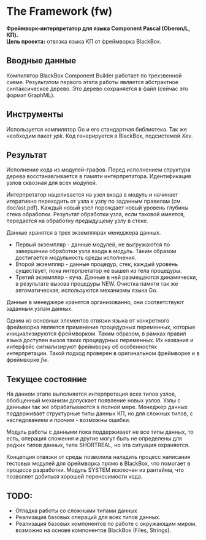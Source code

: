 # The Framework (fw) #

**Фреймворк-интерпретатор для языка Component Pascal (Oberon/L, КП).**  
**Цель проекта:** отвязка языка КП от фреймворка BlackBox.

## Вводные данные ##
Компилятор BlackBox Component Builder работает по трехзвенной схеме. Результатом первого этапа работы является абстрактное синтаксическое дерево. Это дерево сохраняется в файл (сейчас это формат GraphML).

## Инструменты ##
Используется компилятор Go и его стандартная библиотека.
Так же необходим пакет *ypk*.
Код генерируется в BlackBox, подсистемой *Xev*.
## Результат ##
Исполнение кода из модулей-графов. Перед исполнением структура дерева восстанавливается в памяти интерпретатора. Идентификация узлов сквозная для всех модулей. 

Интерпретатор нацеливается на узел входа в модуль и начинает итеративно переходить от узла к узлу по заданным правилам (см. doc/ast.pdf). Каждый новый узел порождает новый уровень глубины стека обработки. Результат обработки узла, если таковой имеется, передается на обработку предыдущему узлу в стеке. 

Данные хранятся в трех экземплярах менеджера данных.  

- Первый экземпляр - данные модулей, не выгружаются по завершении обработки узла входа в модуль. Таким образом достигается модульность среды исполнения.
- Второй экземпляр - данные процедур, стек, каждый уровень существует, пока интерпретатор не вышел из тела процедуры. 
- Третий экземпляр - куча. Данные в ней размещаются динамически, в результате вызова процедуры NEW. Очистка памяти так же автоматическая, используются механизмы языка Go. 

Данные в менеджере хранятся организованно, они соответствуют заданным узлам данных. 

Одним из основных элементов отвязки языка от конкретного фреймворка является применение процедурных переменных, которые инициализируются фреймворком. Таким образом, в рамках правил языка доступен вызов таких процедурных переменных. Их названия и интерфейс сигнализируют фреймворку об особенностях интерпретации. Такой подход проверен в оригинальном фреймворке и в фреймворке *fw*.

## Текущее состояние ##
На данном этапе выполняется интерпретация всех типов узлов, обобщенный механизм допускает появление новых узлов. Узлы с данными так же обрабатываются в полной мере.
Менеджер данных поддерживает структурные типы данных КП, но для сложных типов, с наследованием и прочим - возможны ошибки.

Модуль работы с данными пока поддерживает не все типы данных, то есть, операция сложения и другие могут быть не определены для редких типов данных, типа SHORTREAL, но эта ситуация охраняется. 

Концепция отвязки от среды позволила наладить процесс написания тестовых модулей для фреймворка прямо в BlackBox, что помогает в процессе разработки. Модуль SYSTEM исключен из рантайма, что позволяет добиться хорошей переносимости кода.

## TODO: ##

- Отладка работы со сложными типами данных
- Реализация базовых операций для всех типов данных.
- Реализация базовых компонентов по работе с окружающим миром, возможно на основе компонентов BlackBox (Files, Strings).